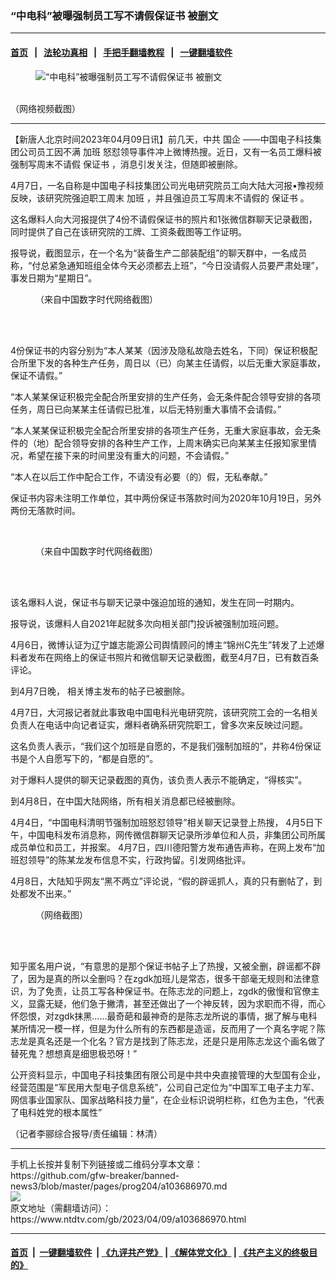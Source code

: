 ### “中电科”被曝强制员工写不请假保证书 被删文
------------------------

#### [首页](https://github.com/gfw-breaker/banned-news3/blob/master/README.md) &nbsp;&nbsp;|&nbsp;&nbsp; [法轮功真相](https://github.com/begood0513/basic/blob/master/README.md)  &nbsp;&nbsp;|&nbsp;&nbsp; [手把手翻墙教程](https://github.com/gfw-breaker/guides/wiki)  &nbsp;&nbsp;|&nbsp;&nbsp; [一键翻墙软件](https://github.com/gfw-breaker/nogfw/blob/master/README.md)  



<div><div class="featured_image">
 <figure>
  <img alt="“中电科”被曝强制员工写不请假保证书 被删文" src="https://i.ntdtv.com/assets/uploads/2023/04/id103686989-7a0642d90eb03992bf26882dfbc017fc.jpg"/>
 </figure><br/>
 <span class="caption">
  （网络视频截图）
 </span>
</div>
</div><hr/>


<div><div class="post_content" itemprop="articleBody">
 <p>
  【新唐人北京时间2023年04月09日讯】前几天，中共
  <ok href="https://www.ntdtv.com/gb/国企.htm">
   国企
  </ok>
  ——中国电子科技集团公司员工因不满
  <ok href="https://www.ntdtv.com/gb/加班.htm">
   加班
  </ok>
  怒怼领导事件冲上微博热搜。近日，又有一名员工爆料被强制写周末不请假
  <ok href="https://www.ntdtv.com/gb/保证书.htm">
   保证书
  </ok>
  ，消息引发关注，但随即被删除。
 </p>
 <p>
  4月7日，一名自称是中国电子科技集团公司光电研究院员工向大陆大河报•豫视频反映，该研究院强迫职工周末
  <ok href="https://www.ntdtv.com/gb/加班.htm">
   加班
  </ok>
  ，并且强迫员工写周末不请假的
  <ok href="https://www.ntdtv.com/gb/保证书.htm">
   保证书
  </ok>
  。
 </p>
 <p>
  这名爆料人向大河报提供了4份不请假保证书的照片和1张微信群聊天记录截图，同时提供了自己在该研究院的工牌、工资条截图等工作证明。
 </p>
 <p>
  报导说，截图显示，在一个名为“装备生产二部装配组”的聊天群中，一名成员称，“付总紧急通知班组全体今天必须都去上班”，“今日没请假人员要严肃处理”，事发日期为“星期日”。
 </p>
 <figure class="wp-caption aligncenter" id="attachment_103686985" style="width: 358px">
  <img alt="" class="size-full wp-image-103686985" src="https://i.ntdtv.com/assets/uploads/2023/04/id103686985-6edd940d66b631db830f4444dd3fefdb.jpg">
   <br/><figcaption class="wp-caption-text">
    （来自中国数字时代网络截图）
   </figcaption><br/>
  </img>
 </figure><br/>
 <p>
  4份保证书的内容分别为“本人某某（因涉及隐私故隐去姓名，下同）保证积极配合所里下发的各种生产任务，周日以（已）向某主任请假，以后无重大家庭事故，保证不请假。”
 </p>
 <p>
  “本人某某保证积极完全配合所里安排的生产任务，会无条件配合领导安排的各项任务，周日已向某某主任请假已批准，以后无特别重大事情不会请假。”
 </p>
 <p>
  “本人某某保证积极完全配合所里安排的各项生产任务，无重大家庭事故，会无条件的（地）配合领导安排的各种生产工作，上周末确实已向某某主任报知家里情况，希望在接下来的时间里没有重大的问题，不会请假。”
 </p>
 <p>
  “本人在以后工作中配合工作，不请没有必要（的）假，无私奉献。”
 </p>
 <p>
  保证书内容未注明工作单位，其中两份保证书落款时间为2020年10月19日，另外两份无落款时间。
 </p>
 <p>
  <img alt="" class="aligncenter wp-image-103686978" src="https://i.ntdtv.com/assets/uploads/2023/04/id103686978-749ad5e33cee29ecb7b158d2ae8c8553.jpg">
   <img alt="" class="aligncenter wp-image-103686979" src="https://i.ntdtv.com/assets/uploads/2023/04/id103686979-142b9c11357af5188f2a231b16048778.jpg"/>
   <img alt="" class="aligncenter wp-image-103686980" src="https://i.ntdtv.com/assets/uploads/2023/04/id103686980-8ebe17eb09c685048bd47aef113989c0.jpg"/>
  </img>
 </p>
 <figure class="wp-caption aligncenter" id="attachment_103686981" style="width: 373px">
  <img alt="" class="wp-image-103686981" src="https://i.ntdtv.com/assets/uploads/2023/04/id103686981-9e1deb5e18fee612eb339f1b454e85e9.jpg"/>
  <br/><figcaption class="wp-caption-text">
   （来自中国数字时代网络截图）
  </figcaption><br/>
 </figure><br/>
 <p>
  该名爆料人说，保证书与聊天记录中强迫加班的通知，发生在同一时期内。
 </p>
 <p>
  报导说，该爆料人自2021年起就多次向相关部门投诉被强制加班问题。
 </p>
 <p>
  4月6日，微博认证为辽宁雄志能源公司舆情顾问的博主“锦州C先生”转发了上述爆料者发布在网络上的保证书照片和微信聊天记录截图，截至4月7日，已有数百条评论。
 </p>
 <p>
  到4月7日晚， 相关博主发布的帖子已被删除。
 </p>
 <p>
  4月7日，大河报记者就此事致电中国电科光电研究院，该研究院工会的一名相关负责人在电话中向记者证实，爆料者确系研究院职工，曾多次来反映过问题。
 </p>
 <p>
  这名负责人表示，“我们这个加班是自愿的，不是我们强制加班的”，并称4份保证书是个人自愿写下的，“都是自愿的”。
 </p>
 <p>
  对于爆料人提供的聊天记录截图的真伪，该负责人表示不能确定，“得核实”。
 </p>
 <p>
  到4月8日，在中国大陆网络，所有相关消息都已经被删除。
 </p>
 <p>
  4月4日，“中国电科清明节强制加班怒怼领导”相关聊天记录登上热搜， 4月5日下午，中国电科发布消息称，网传微信群聊天记录所涉单位和人员，非集团公司所属成员单位和员工，并报案。 4月7日，四川德阳警方发布通告声称，在网上发布“加班怼领导”的陈某龙发布信息不实，行政拘留。引发网络批评。
 </p>
 <p>
  4月8日，大陆知乎网友“黑不两立”评论说，“假的辟谣抓人，真的只有删帖了，到处都发不出来。”
 </p>
 <figure class="wp-caption aligncenter" id="attachment_103686986" style="width: 464px">
  <img alt="" class="wp-image-103686986" src="https://i.ntdtv.com/assets/uploads/2023/04/id103686986-008e847241b0825c08a17eb3779e6401-600x306.jpg"/>
  <br/><figcaption class="wp-caption-text">
   （网络截图）
  </figcaption><br/>
 </figure><br/>
 <p>
  知乎匿名用户说，“有意思的是那个保证书帖子上了热搜，又被全删，辟谣都不辟了，因为是真的所以全删吗？在zgdk加班儿是常态，很多干部毫无规则和法律意识，为了免责，让员工写各种保证书。在陈志龙的问题上，zgdk的傲慢和官僚主义，显露无疑，他们急于撇清，甚至还做出了一个神反转，因为求职而不得，而心怀怨恨，对zgdk抹黑……最奇葩和最神奇的是陈志龙所说的事情，据了解与电科某所情况一模一样，但是为什么所有的东西都是造谣，反而用了一个真名字呢？陈志龙是真名还是一个化名？官方是找到了陈志龙，还是只是用陈志龙这个画名做了替死鬼？想想真是细思极恐呀！”
 </p>
 <p>
  公开资料显示，中国电子科技集团有限公司是中共中央直接管理的大型国有企业，经营范围是“军民用大型电子信息系统”，公司自己定位为“中国军工电子主力军、网信事业国家队、国家战略科技力量”，在企业标识说明栏称，红色为主色，“代表了电科姓党的根本属性”
 </p>
 <p>
  （记者李郦综合报导/责任编辑：林清）
 </p>
 <div class="single_ad">
 </div>
</div>
</div>
<hr/>
手机上长按并复制下列链接或二维码分享本文章：<br/>
https://github.com/gfw-breaker/banned-news3/blob/master/pages/prog204/a103686970.md <br/>
<a href='https://github.com/gfw-breaker/banned-news3/blob/master/pages/prog204/a103686970.md'><img src='https://github.com/gfw-breaker/banned-news3/blob/master/pages/prog204/a103686970.md.png'/></a> <br/>
原文地址（需翻墙访问）：https://www.ntdtv.com/gb/2023/04/09/a103686970.html


------------------------
#### [首页](https://github.com/gfw-breaker/banned-news3/blob/master/README.md) &nbsp;|&nbsp; [一键翻墙软件](https://github.com/gfw-breaker/nogfw/blob/master/README.md) &nbsp;| [《九评共产党》](https://github.com/gfw-breaker/9ping.md/blob/master/README.md#九评之一评共产党是什么) | [《解体党文化》](https://github.com/gfw-breaker/jtdwh.md/blob/master/README.md) | [《共产主义的终极目的》](https://github.com/gfw-breaker/gczydzjmd.md/blob/master/README.md)


<img src='http://gfw-breaker.win/banned-news3/pages/prog204/a103686970.md' width='0px' height='0px'/>